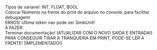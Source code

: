 Tipos de variavel: INT, FLOAT, BOOL  
Colocar Números na frente do print do arquivo no console, para facilitar debugagem!  
ERROS! Ultima token nao pode ser SimbUnit!  
A FAZER:  
Terminar documentação! (ATUALIZAR COM O NOVO SAIDA E ENTRADA!)    
PARA CONSEGUIR TIRAR A TRANQUEIRA EM PRINT, PODE-SE LER A FRENTE!  (IMPLEMENTADO!)  
